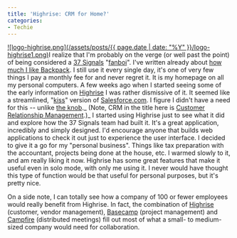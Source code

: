 ```yaml
---
title: 'Highrise: CRM for Home?'
categories:
- Techie
---
```


[![logo-highrise.png](/assets/posts/{{ page.date | date: "%Y" }}/logo-highrise1.png)](http://www.highrisehq.com/)I realize that I'm probably on the verge (or well past the point) of being considered a [37 Signals](http://www.37signals.com/) "[fanboi](http://en.wikipedia.org/wiki/Fanboy)". I've written already about [how much I like Backpack](/thingelstad/fanatical-about-backpack). I still use it every single day, it's one of very few things I pay a monthly fee for and never regret it. It is my homepage on all my personal computers. A few weeks ago when I started seeing some of the early information on [Highrise](http://www.highrisehq.com/) I was rather dismissive of it. It seemed like a streamlined, "[kiss](http://en.wikipedia.org/wiki/KISS_principle)" version of [Salesforce.com](http://www.salesforce.com/). I figure I didn't have a need for this -- unlike [the knob](/thingelstad/the-knob)._ (Note, CRM in the title here is [Customer Relationship Management](http://en.wikipedia.org/wiki/Customer_relationship_management).)_
I started using Highrise just to see what it did and explore how the 37 Signals team had built it. It's a great application, incredibly and simply designed. I'd encourage anyone that builds web applications to check it out just to experience the user interface. I decided to give it a go for my "personal business". Things like tax preparation with the accountant, projects being done at the house, etc. I warmed slowly to it, and am really liking it now. Highrise has some great features that make it useful even in solo mode, with only me using it. I never would have thought this type of function would be that useful for personal purposes, but it's pretty nice.

On a side note, I can totally see how a company of 100 or fewer employees would really benefit from Highrise. In fact, the combination of [Highrise](http://www.basecamphq.com/) (customer, vendor management), [Basecamp](http://www.basecamphq.com/) (project management) and [Campfire](http://www.campfirenow.com/) (distributed meetings) fill out most of what a small- to medium-sized company would need for collaboration.
